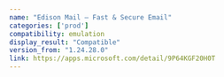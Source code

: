 ```yaml
---
name: "Edison Mail — Fast & Secure Email"
categories: ['prod']
compatibility: emulation
display_result: "Compatible"
version_from: "1.24.28.0"
link: https://apps.microsoft.com/detail/9P64KGF20H0T
---
```

